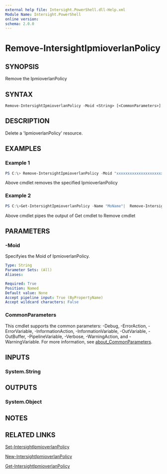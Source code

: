 ```yaml
---
external help file: Intersight.PowerShell.dll-Help.xml
Module Name: Intersight.PowerShell
online version:
schema: 2.0.0
---
```


# Remove-IntersightIpmioverlanPolicy

## SYNOPSIS
Remove the IpmioverlanPolicy

## SYNTAX

```
Remove-IntersightIpmioverlanPolicy -Moid <String> [<CommonParameters>]
```

## DESCRIPTION
Delete a &apos;IpmioverlanPolicy&apos; resource.

## EXAMPLES

### Example 1
```powershell
PS C:\> Remove-IntersightIpmioverlanPolicy -Moid "xxxxxxxxxxxxxxxxxxxxxxxxxxx"
```
Above cmdlet removes the specified IpmioverlanPolicy 

### Example 2
```powershell
PS C:\>Get-IntersightIpmioverlanPolicy -Name "MoName"|  Remove-IntersightIpmioverlanPolicy
```
Above cmdlet pipes the output of Get cmdlet to Remove cmdlet

## PARAMETERS

### -Moid
Specifyies the Moid of IpmioverlanPolicy.

```yaml
Type: String
Parameter Sets: (All)
Aliases:

Required: True
Position: Named
Default value: None
Accept pipeline input: True (ByPropertyName)
Accept wildcard characters: False
```

### CommonParameters
This cmdlet supports the common parameters: -Debug, -ErrorAction, -ErrorVariable, -InformationAction, -InformationVariable, -OutVariable, -OutBuffer, -PipelineVariable, -Verbose, -WarningAction, and -WarningVariable. For more information, see [about_CommonParameters](http://go.microsoft.com/fwlink/?LinkID=113216).

## INPUTS

### System.String

## OUTPUTS

### System.Object
## NOTES

## RELATED LINKS

[Set-IntersightIpmioverlanPolicy](./Set-IntersightIpmioverlanPolicy.md)

[New-IntersightIpmioverlanPolicy](./New-IntersightIpmioverlanPolicy.md)

[Get-IntersightIpmioverlanPolicy](./Get-IntersightIpmioverlanPolicy.md)

